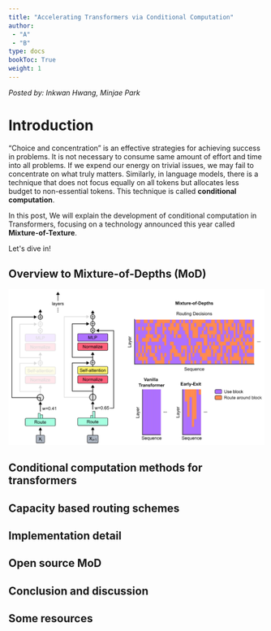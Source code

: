 ```yaml
---
title: "Accelerating Transformers via Conditional Computation"
author:
 - "A"
 - "B"
type: docs
bookToc: True
weight: 1
---
```

*Posted by: Inkwan Hwang, Minjae Park*

# Introduction
“Choice and concentration” is an effective strategies for achieving success in problems. It is not necessary to consume same amount of effort and time into all problems. If we expend our energy on trivial issues, we may fail to concentrate on what truly matters. Similarly, in language models, there is a technique that does not focus equally on all tokens but allocates less budget to non-essential tokens. This technique is called **conditional computation**.

In this post, We will explain the development of conditional computation in Transformers, focusing on a technology announced this year called **Mixture-of-Texture**.

Let's dive in!


## Overview to Mixture-of-Depths (MoD)

<p align="center">
    <img src=../images/Mixture-of-Depths_Transformer.png> 
</p>

## Conditional computation methods for transformers

## Capacity based routing schemes

## Implementation detail

## Open source MoD

## Conclusion and discussion

## Some resources
